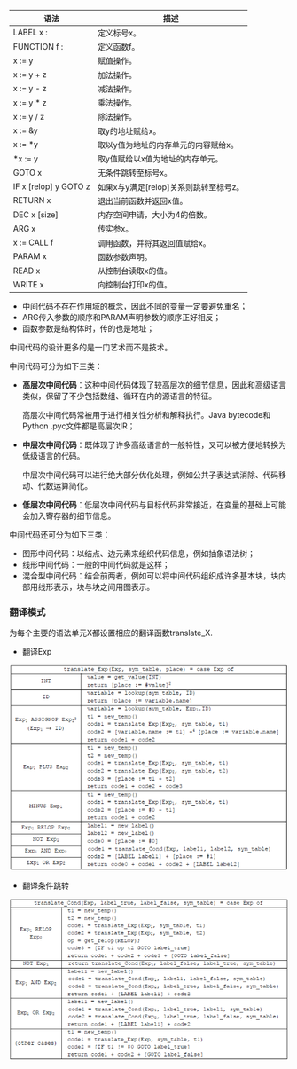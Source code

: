 | 语法                  | 描述                                   |
| --------------------- | -------------------------------------- |
| LABEL x :             | 定义标号x。                            |
| FUNCTION f :          | 定义函数f。                            |
| x := y                | 赋值操作。                             |
| x := y + z            | 加法操作。                             |
| x := y - z            | 减法操作。                             |
| x := y * z            | 乘法操作。                             |
| x := y / z            | 除法操作。                             |
| x := &y               | 取y的地址赋给x。                       |
| x := *y               | 取以y值为地址的内存单元的内容赋给x。   |
| *x := y               | 取y值赋给以x值为地址的内存单元。       |
| GOTO x                | 无条件跳转至标号x。                    |
| IF x [relop] y GOTO z | 如果x与y满足[relop]关系则跳转至标号z。 |
| RETURN x              | 退出当前函数并返回x值。                |
| DEC x [size]          | 内存空间申请，大小为4的倍数。          |
| ARG x                 | 传实参x。                              |
| x := CALL f           | 调用函数，并将其返回值赋给x。          |
| PARAM x               | 函数参数声明。                         |
| READ x                | 从控制台读取x的值。                    |
| WRITE x               | 向控制台打印x的值。                    |

- 中间代码不存在作用域的概念，因此不同的变量一定要避免重名；
- ARG传入参数的顺序和PARAM声明参数的顺序正好相反；
- 函数参数是结构体时，传的也是地址；



中间代码的设计更多的是一门艺术而不是技术。



中间代码可分为如下三类：

- **高层次中间代码**：这种中间代码体现了较高层次的细节信息，因此和高级语言类似，保留了不少包括数组、循环在内的源语言的特征。

  高层次中间代码常被用于进行相关性分析和解释执行。Java bytecode和Python .pyc文件都是高层次IR；

- **中层次中间代码**：既体现了许多高级语言的一般特性，又可以被方便地转换为低级语言的代码。

  中层次中间代码可以进行绝大部分优化处理，例如公共子表达式消除、代码移动、代数运算简化。

- **低层次中间代码**：低层次中间代码与目标代码非常接近，在变量的基础上可能会加入寄存器的细节信息。



中间代码还可分为如下三类：

- 图形中间代码：以结点、边元素来组织代码信息，例如抽象语法树；
- 线形中间代码：一般的中间代码就是这样；
- 混合型中间代码：结合前两者，例如可以将中间代码组织成许多基本块，块内部用线形表示，块与块之间用图表示。



### 翻译模式

为每个主要的语法单元X都设置相应的翻译函数translate_X.

- 翻译Exp

![image-20210614002631643](.\images\image1.png)

- 翻译条件跳转

![image-20210614003033532](.\images\image2.png)